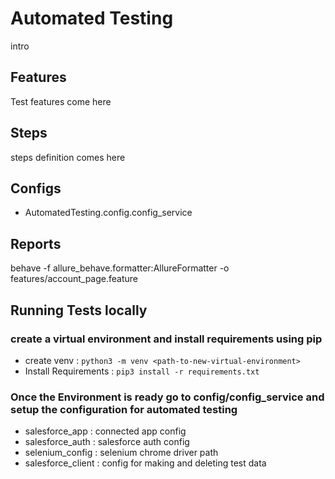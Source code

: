 
# Automated Testing
intro

## Features
Test features come here

## Steps
steps definition comes here

## Configs

- AutomatedTesting.config.config_service

## Reports
behave -f allure_behave.formatter:AllureFormatter -o <path to reports> features/account_page.feature

## Running Tests locally
### create a virtual environment and install requirements using pip

* create venv : ```python3 -m venv <path-to-new-virtual-environment>```
* Install Requirements : ```pip3 install -r requirements.txt```

### Once the Environment is ready go to config/config_service and setup the configuration for automated testing

- salesforce_app : connected app config
- salesforce_auth : salesforce auth config
- selenium_config : selenium chrome driver path
- salesforce_client : config for making and deleting test data

